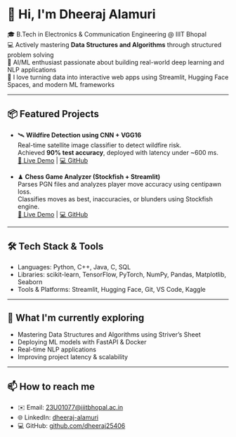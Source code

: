 # 👋 Hi, I'm Dheeraj Alamuri

🎓 B.Tech in Electronics & Communication Engineering @ IIIT Bhopal  
💻 Actively mastering **Data Structures and Algorithms** through structured problem solving  
🤖 AI/ML enthusiast passionate about building real-world deep learning and NLP applications  
🚀 I love turning data into interactive web apps using Streamlit, Hugging Face Spaces, and modern ML frameworks

---

## 📦 Featured Projects

- 🛰 **Wildfire Detection using CNN + VGG16**  
  Real-time satellite image classifier to detect wildfire risk.  
  Achieved **90% test accuracy**, deployed with latency under ~600 ms.  
  [🔗 Live Demo](https://huggingface.co/spaces/DheerajAlamuri/wildfire-predictor) | [💻 GitHub](https://github.com/dheeraj25406/wildfire-predictor)

- ♟ **Chess Game Analyzer (Stockfish + Streamlit)**  
  Parses PGN files and analyzes player move accuracy using centipawn loss.  
  Classifies moves as best, inaccuracies, or blunders using Stockfish engine.  
  [🔗 Live Demo](https://huggingface.co/spaces/DheerajAlamuri/chess-game-analyzer) | [💻 GitHub](https://github.com/dheeraj25406/chess-game-analyzer)

---

## 🛠 Tech Stack & Tools

- Languages: Python, C++, Java, C, SQL  
- Libraries: scikit-learn, TensorFlow, PyTorch, NumPy, Pandas, Matplotlib, Seaborn  
- Tools & Platforms: Streamlit, Hugging Face, Git, VS Code, Kaggle

---

## 🌱 What I'm currently exploring

- Mastering Data Structures and Algorithms using Striver’s Sheet  
- Deploying ML models with FastAPI & Docker  
- Real-time NLP applications  
- Improving project latency & scalability

---

## 📫 How to reach me

- ✉️ Email: [23U01077@iiitbhopal.ac.in](mailto:23U01077@iiitbhopal.ac.in)  
- 🌐 LinkedIn: [dheeraj-alamuri](https://in.linkedin.com/in/dheeraj-alamuri-b09165280)  
- 💻 GitHub: [github.com/dheeraj25406](https://github.com/dheeraj25406)
